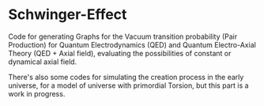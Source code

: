 # Schwinger-Effect
Code for generating Graphs for the Vacuum transition probability (Pair Production) for Quantum Electrodynamics (QED) and Quantum Electro-Axial Theory (QED + Axial field), evaluating the possibilities of constant or dynamical axial field.

There's also some codes for simulating the creation process in the early universe, for a model of universe with primordial Torsion, but this part is a work in progress.
